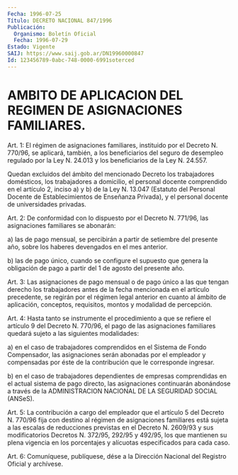 ```yaml
---
Fecha: 1996-07-25
Título: DECRETO NACIONAL 847/1996
Publicación:
  Organismo: Boletín Oficial
  Fecha: 1996-07-29
Estado: Vigente
SAIJ: https://www.saij.gob.ar/DN19960000847
Id: 123456789-0abc-748-0000-6991soterced
---
```

# AMBITO DE APLICACION DEL REGIMEN DE ASIGNACIONES FAMILIARES.

<a id="1"></a>
Art. 1: El régimen de asignaciones familiares, instituido por el Decreto N. 770/96, se aplicará, también, a los beneficiarios del seguro de desempleo regulado por la Ley N. 24.013 y los beneficiarios de la Ley N. 24.557.

Quedan excluidos del ámbito del mencionado Decreto los trabajadores domésticos, los trabajadores a domicilio, el personal docente comprendido en el artículo 2, inciso a) y b) de la Ley N. 13.047 (Estatuto del Personal Docente de Establecimientos de Enseñanza Privada), y el personal docente de universidades privadas.

<a id="2"></a>
Art. 2: De conformidad con lo dispuesto por el Decreto N. 771/96, las asignaciones familiares se abonarán:

a) las de pago mensual, se percibirán a partir de setiembre del presente año, sobre los haberes devengados en el mes anterior.

b) las de pago único, cuando se configure el supuesto que genera la obligación de pago a partir del 1 de agosto del presente año.

<a id="3"></a>
Art. 3: Las asignaciones de pago mensual o de pago único a las que tengan derecho los trabajadores antes de la fecha mencionada en el artículo precedente, se regirán por el régimen legal anterior en cuanto al ámbito de aplicación, conceptos, requisitos, montos y modalidad de percepción.

<a id="4"></a>
Art. 4: Hasta tanto se instrumente el procedimiento a que se refiere el artículo 9 del Decreto N. 770/96, el pago de las asignaciones familiares quedará sujeto a las siguientes modalidades:

a) en el caso de trabajadores comprendidos en el Sistema de Fondo Compensador, las asignaciones serán abonadas por el empleador y compensadas por éste de la contribución que le corresponde ingresar.

b) en el caso de trabajadores dependientes de empresas comprendidas en el actual sistema de pago directo, las asignaciones continuarán abonándose a través de la ADMINISTRACION NACIONAL DE LA SEGURIDAD SOCIAL (ANSeS).

<a id="5"></a>
Art. 5: La contribución a cargo del empleador que el artículo 5 del Decreto N. 770/96 fija con destino al régimen de asignaciones familiares está sujeta a las escalas de reducciones previstas en el Decreto N. 2609/93 y sus modificatorios Decretos N. 372/95, 292/95 y 492/95, los que mantienen su plena vigencia en los porcentajes y alícuotas especificados para cada caso.

<a id="6"></a>
Art. 6: Comuníquese, publíquese, dése a la Dirección Nacional del Registro Oficial y archívese.